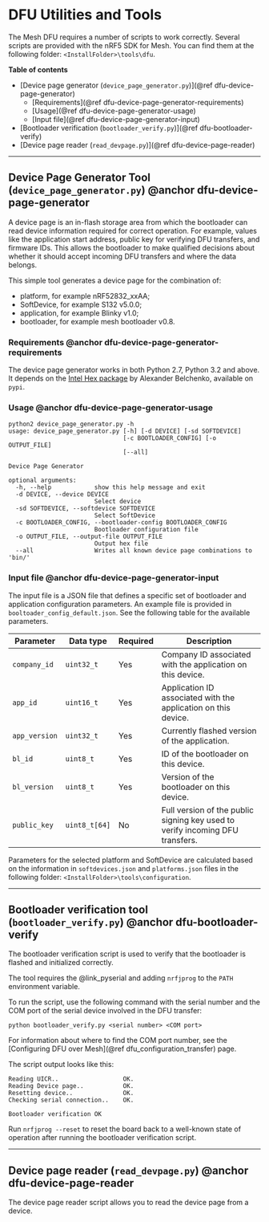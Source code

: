# DFU Utilities and Tools

The Mesh DFU requires a number of scripts to work correctly. Several scripts are provided with the nRF5 SDK for Mesh.
You can find them at the following folder: `<InstallFolder>\tools\dfu`.

**Table of contents**
- [Device page generator (`device_page_generator.py`)](@ref dfu-device-page-generator)
    - [Requirements](@ref dfu-device-page-generator-requirements)
    - [Usage](@ref dfu-device-page-generator-usage)
    - [Input file](@ref dfu-device-page-generator-input)
- [Bootloader verification (`bootloader_verify.py`)](@ref dfu-bootloader-verify)
- [Device page reader (`read_devpage.py`)](@ref dfu-device-page-reader)


---

## Device Page Generator Tool (`device_page_generator.py`) @anchor dfu-device-page-generator

A device page is an in-flash storage area from which the bootloader can read device information
required for correct operation. For example, values like the application start address,
public key for verifying DFU transfers, and firmware IDs. This allows the bootloader to make
qualified decisions about whether it should accept incoming DFU transfers and where the data belongs.

This simple tool generates a device page for the combination of:
- platform, for example nRF52832_xxAA;
- SoftDevice, for example S132 v5.0.0;
- application, for example Blinky v1.0;
- bootloader, for example mesh bootloader v0.8.


### Requirements @anchor dfu-device-page-generator-requirements

The device page generator works in both Python 2.7, Python 3.2 and above. It depends on the
[Intel Hex package](https://pypi.python.org/pypi/IntelHex) by Alexander Belchenko,
available on `pypi`.

### Usage @anchor dfu-device-page-generator-usage

```
python2 device_page_generator.py -h
usage: device_page_generator.py [-h] [-d DEVICE] [-sd SOFTDEVICE]
                                [-c BOOTLOADER_CONFIG] [-o OUTPUT_FILE]
                                [--all]

Device Page Generator

optional arguments:
  -h, --help            show this help message and exit
  -d DEVICE, --device DEVICE
                        Select device
  -sd SOFTDEVICE, --softdevice SOFTDEVICE
                        Select SoftDevice
  -c BOOTLOADER_CONFIG, --bootloader-config BOOTLOADER_CONFIG
                        Bootloader configuration file
  -o OUTPUT_FILE, --output-file OUTPUT_FILE
                        Output hex file
  --all                 Writes all known device page combinations to 'bin/'

```

### Input file @anchor dfu-device-page-generator-input

The input file is a JSON file that defines a specific set of bootloader and application configuration
parameters. An example file is provided in `booltoader_config_default.json`.
See the following table for the available parameters.

| Parameter             | Data type     | Required | Description
|-----------------------|---------------|----------|-------------|
| `company_id`          | `uint32_t`    | Yes      | Company ID associated with the application on this device.                     |
| `app_id`              | `uint16_t`    | Yes      | Application ID associated with the application on this device.                 |
| `app_version`         | `uint32_t`    | Yes      | Currently flashed version of the application.                                  |
| `bl_id`               | `uint8_t`     | Yes      | ID of the bootloader on this device.                                           |
| `bl_version`          | `uint8_t`     | Yes      | Version of the bootloader on this device.                                      |
| `public_key`          | `uint8_t[64]` | No       | Full version of the public signing key used to verify incoming DFU transfers.  |

Parameters for the selected platform and SoftDevice are calculated based on the information in
`softdevices.json` and `platforms.json` files in the following folder: `<InstallFolder>\tools\configuration`.


---

## Bootloader verification tool (`bootloader_verify.py`) @anchor dfu-bootloader-verify

The bootloader verification script is used to verify that the bootloader is flashed and initialized correctly.

The tool requires the @link_pyserial and adding `nrfjprog` to the `PATH` environment variable.

To run the script, use the following command with the serial number and the COM port of the serial device involved in the DFU transfer:
```
python bootloader_verify.py <serial number> <COM port>
```
For information about where to find the COM port number, see the [Configuring DFU over Mesh](@ref dfu_configuration_transfer) page.

The script output looks like this:

```
Reading UICR..                  OK.
Reading Device page..           OK.
Resetting device..              OK.
Checking serial connection..    OK.

Bootloader verification OK
```

Run `nrfjprog --reset` to reset the board back to a well-known state of operation after running the
bootloader verification script.


---

## Device page reader (`read_devpage.py`) @anchor dfu-device-page-reader

The device page reader script allows you to read the device page from a device.
